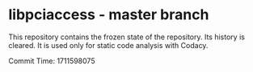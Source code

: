 # libpciaccess - master branch

This repository contains the frozen state of the repository.
Its history is cleared. It is used only for static code
analysis with Codacy.

Commit Time: 1711598075